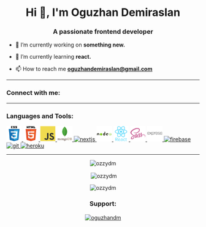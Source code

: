 <h1 align="center">Hi 👋, I'm Oguzhan Demiraslan</h1>
<h3 align="center">A passionate frontend developer</h3>

- 🔭 I’m currently working on **something new.**

- 🌱 I’m currently learning **react.**

- 📫 How to reach me **oguzhandemiraslan@gmail.com**

<hr/>

<h3 align="left">Connect with me:</h3>
<p align="left">
</p>

<hr/>

<h3 align="left">Languages and Tools:</h3>
<p align="left"> <a href="https://www.w3schools.com/css/" target="_blank" rel="noreferrer"> <img src="https://raw.githubusercontent.com/devicons/devicon/master/icons/css3/css3-original-wordmark.svg" alt="css3" width="40" height="40"/> </a> <a href="https://www.w3.org/html/" target="_blank" rel="noreferrer"> <img src="https://raw.githubusercontent.com/devicons/devicon/master/icons/html5/html5-original-wordmark.svg" alt="html5" width="40" height="40"/> </a> <a href="https://developer.mozilla.org/en-US/docs/Web/JavaScript" target="_blank" rel="noreferrer"> <img src="https://raw.githubusercontent.com/devicons/devicon/master/icons/javascript/javascript-original.svg" alt="javascript" width="40" height="40"/> </a> <a href="https://www.mongodb.com/" target="_blank" rel="noreferrer"> <img src="https://raw.githubusercontent.com/devicons/devicon/master/icons/mongodb/mongodb-original-wordmark.svg" alt="mongodb" width="40" height="40"/> </a> <a href="https://nextjs.org/" target="_blank" rel="noreferrer"> <img src="https://cdn.worldvectorlogo.com/logos/nextjs-2.svg" alt="nextjs" width="40" height="40"/> </a> <a href="https://nodejs.org" target="_blank" rel="noreferrer"> <img src="https://raw.githubusercontent.com/devicons/devicon/master/icons/nodejs/nodejs-original-wordmark.svg" alt="nodejs" width="40" height="40"/> </a> <a href="https://reactjs.org/" target="_blank" rel="noreferrer"> <img src="https://raw.githubusercontent.com/devicons/devicon/master/icons/react/react-original-wordmark.svg" alt="react" width="40" height="40"/> </a> <a href="https://sass-lang.com" target="_blank" rel="noreferrer"> <img src="https://raw.githubusercontent.com/devicons/devicon/master/icons/sass/sass-original.svg" alt="sass" width="40" height="40"/> </a><a href="https://expressjs.com" target="_blank" rel="noreferrer"> <img src="https://raw.githubusercontent.com/devicons/devicon/master/icons/express/express-original-wordmark.svg" alt="express" width="40" height="40"/> </a> <a href="https://firebase.google.com/" target="_blank" rel="noreferrer"> <img src="https://www.vectorlogo.zone/logos/firebase/firebase-icon.svg" alt="firebase" width="40" height="40"/> </a> <a href="https://git-scm.com/" target="_blank" rel="noreferrer"> <img src="https://www.vectorlogo.zone/logos/git-scm/git-scm-icon.svg" alt="git" width="40" height="40"/> </a> <a href="https://heroku.com" target="_blank" rel="noreferrer"> <img src="https://www.vectorlogo.zone/logos/heroku/heroku-icon.svg" alt="heroku" width="40" height="40"/> </a> </p>

<hr/>

<p align="center"><img  src="https://github-readme-stats.vercel.app/api/top-langs?username=ozzydm&show_icons=true&locale=en&layout=compact" alt="ozzydm" /></p>

<p align="center">&nbsp;<img align="center" src="https://github-readme-stats.vercel.app/api?username=ozzydm&show_icons=true&locale=en" alt="ozzydm" /></p>

<p align="center"><img  src="https://github-readme-streak-stats.herokuapp.com/?user=ozzydm&" alt="ozzydm" /></p>

<h3 align="center">Support:</h3>
<p align="center"><a href="https://www.buymeacoffee.com/oguzhandm"> <img align="center" src="https://cdn.buymeacoffee.com/buttons/v2/default-yellow.png" height="50" width="210" alt="oguzhandm" /></a></p><br><br>
